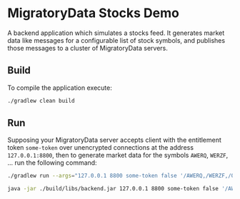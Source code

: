 # MigratoryData Stocks Demo

A backend application which simulates a stocks feed. It generates market data 
like messages for a configurable list of stock symbols, and publishes those 
messages to a cluster of MigratoryData servers.

## Build

To compile the application execute:

```bash
./gradlew clean build
```

## Run

Supposing your MigratoryData server accepts client with the entitlement token 
`some-token` over unencrypted connections at the address `127.0.0.1:8800`, then 
to generate market data for the symbols `AWERQ`, `WERZF`, ... run the following command:

```bash
./gradlew run --args="127.0.0.1 8800 some-token false '/AWERQ,/WERZF,/QWZAF,/TEYDF,/TYUII,/XCVSD,/POUVB,/TYEWD,/WYWUI'"
```

```bash
java -jar ./build/libs/backend.jar 127.0.0.1 8800 some-token false '/AWERQ,/WERZF,/QWZAF,/TEYDF,/TYUII,/XCVSD,/POUVB,/TYEWD,/WYWUI'
```
